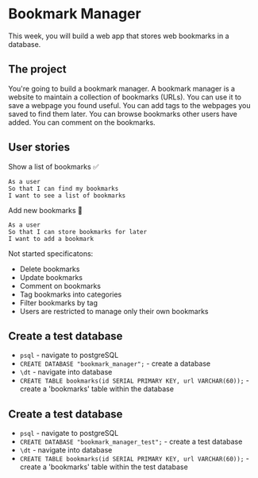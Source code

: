 # Bookmark Manager

This week, you will build a web app that stores web bookmarks in a database.

## The project

You're going to build a bookmark manager.  A bookmark manager is a website to maintain a collection of bookmarks (URLs). You can use it to save a webpage you found useful. You can add tags to the webpages you saved to find them later. You can browse bookmarks other users have added. You can comment on the bookmarks.

## User stories

Show a list of bookmarks :white_check_mark:

```
As a user
So that I can find my bookmarks 
I want to see a list of bookmarks
```

Add new bookmarks :construction:

```
As a user
So that I can store bookmarks for later
I want to add a bookmark
```

Not started specificatons:
- Delete bookmarks
- Update bookmarks
- Comment on bookmarks
- Tag bookmarks into categories
- Filter bookmarks by tag
- Users are restricted to manage only their own bookmarks


## Create a test database

- `psql` - navigate to postgreSQL
- `CREATE DATABASE "bookmark_manager";` - create a database
- `\dt` - navigate into database
- `CREATE TABLE bookmarks(id SERIAL PRIMARY KEY, url VARCHAR(60));` - create a 'bookmarks' table within the database

## Create a test database

- `psql` - navigate to postgreSQL
- `CREATE DATABASE "bookmark_manager_test";` - create a test database
- `\dt` - navigate into database
- `CREATE TABLE bookmarks(id SERIAL PRIMARY KEY, url VARCHAR(60));` - create a 'bookmarks' table within the test database
